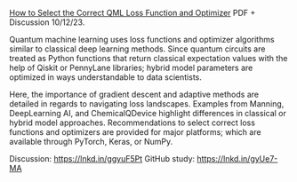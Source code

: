 [How to Select the Correct QML Loss Function and Optimizer](https://www.chemicalqdevice.com/how-to-select-the-correct-qml-loss-function-and-optimizer) PDF + Discussion 10/12/23.

Quantum machine learning uses loss functions and optimizer algorithms similar to classical deep learning methods. Since quantum circuits are treated as Python functions that return classical expectation values with the help of Qiskit or PennyLane libraries; hybrid model parameters are optimized in ways understandable to data scientists. 

Here, the importance of gradient descent and adaptive methods are detailed in regards to navigating loss landscapes. Examples from Manning, DeepLearning AI, and ChemicalQDevice highlight differences in classical or hybrid model approaches. Recommendations to select correct loss functions and optimizers are provided for major platforms; which are available through PyTorch, Keras, or NumPy. 

Discussion: https://lnkd.in/ggyuF5Pt
GitHub study: https://lnkd.in/gyUe7-MA 
